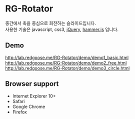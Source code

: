 RG-Rotator
=====

중간에서 축을 중심으로 회전하는 슬라이드입니다.  
사용한 기술은 javascript, css3, [jQuery](http://jquery.com/), [hammer.js](http://hammerjs.github.io/) 입니다.


## Demo
http://lab.redgoose.me/RG-Rotator/demo/demo1_basic.html  
http://lab.redgoose.me/RG-Rotator/demo/demo2_free.html  
http://lab.redgoose.me/RG-Rotator/demo/demo3_circle.html


## Browser support
* Internet Explorer 10+
* Safari
* Google Chrome
* Firefox
